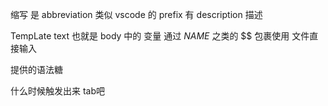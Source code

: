 缩写 是 abbreviation 类似 vscode  的 prefix
有 description 描述

TempLate text 也就是 body 中的
变量 通过 $NAME$ 之类的 $$ 包裹使用
文件直接输入

提供的语法糖

什么时候触发出来 tab吧

